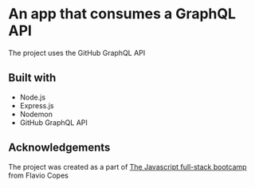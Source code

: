 # An app that consumes a GraphQL API

The project uses the GitHub GraphQL API

## Built with

- Node.js
- Express.js
- Nodemon
- GitHub GraphQL API

## Acknowledgements

The project was created as a part of [The Javascript full-stack bootcamp](https://thejsbootcamp.com/) from Flavio Copes
